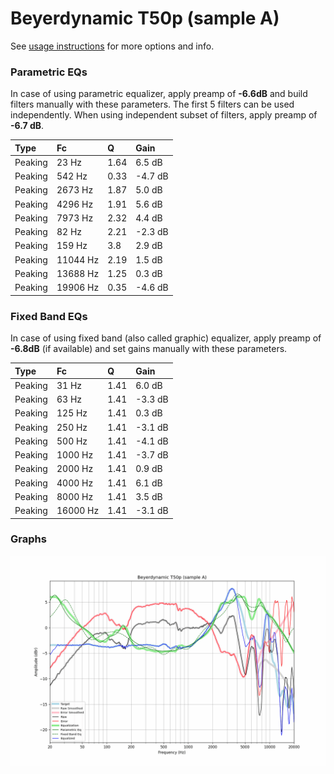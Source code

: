 # Beyerdynamic T50p (sample A)
See [usage instructions](https://github.com/jaakkopasanen/AutoEq#usage) for more options and info.

### Parametric EQs
In case of using parametric equalizer, apply preamp of **-6.6dB** and build filters manually
with these parameters. The first 5 filters can be used independently.
When using independent subset of filters, apply preamp of **-6.7 dB**.

| Type    | Fc       |    Q | Gain    |
|:--------|:---------|:-----|:--------|
| Peaking | 23 Hz    | 1.64 | 6.5 dB  |
| Peaking | 542 Hz   | 0.33 | -4.7 dB |
| Peaking | 2673 Hz  | 1.87 | 5.0 dB  |
| Peaking | 4296 Hz  | 1.91 | 5.6 dB  |
| Peaking | 7973 Hz  | 2.32 | 4.4 dB  |
| Peaking | 82 Hz    | 2.21 | -2.3 dB |
| Peaking | 159 Hz   | 3.8  | 2.9 dB  |
| Peaking | 11044 Hz | 2.19 | 1.5 dB  |
| Peaking | 13688 Hz | 1.25 | 0.3 dB  |
| Peaking | 19906 Hz | 0.35 | -4.6 dB |

### Fixed Band EQs
In case of using fixed band (also called graphic) equalizer, apply preamp of **-6.8dB**
(if available) and set gains manually with these parameters.

| Type    | Fc       |    Q | Gain    |
|:--------|:---------|:-----|:--------|
| Peaking | 31 Hz    | 1.41 | 6.0 dB  |
| Peaking | 63 Hz    | 1.41 | -3.3 dB |
| Peaking | 125 Hz   | 1.41 | 0.3 dB  |
| Peaking | 250 Hz   | 1.41 | -3.1 dB |
| Peaking | 500 Hz   | 1.41 | -4.1 dB |
| Peaking | 1000 Hz  | 1.41 | -3.7 dB |
| Peaking | 2000 Hz  | 1.41 | 0.9 dB  |
| Peaking | 4000 Hz  | 1.41 | 6.1 dB  |
| Peaking | 8000 Hz  | 1.41 | 3.5 dB  |
| Peaking | 16000 Hz | 1.41 | -3.1 dB |

### Graphs
![](./Beyerdynamic%20T50p%20(sample%20A).png)